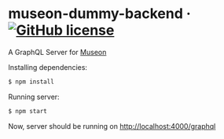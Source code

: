 # museon-dummy-backend &middot; [![GitHub license](https://img.shields.io/badge/License-GPL3-blue.svg)](https://github.com/metyildirim/museon-dummy-backend/blob/master/LICENSE)
A GraphQL Server for [Museon](https://github.com/metyildirim/museon-web)

Installing dependencies:

```bash
$ npm install
```

Running server:

```bash
$ npm start
```

Now, server should be running on [http://localhost:4000/graphql](http://localhost:4000/graphql)
